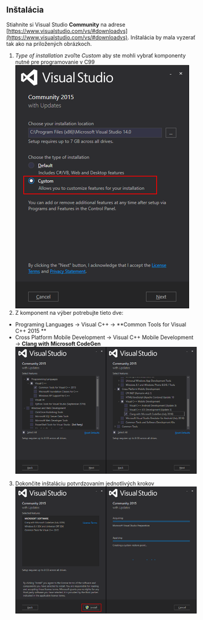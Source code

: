 ## Inštalácia

Stiahnite si Visual Studio **Community** na adrese [https://www.visualstudio.com/vs/#downloadvs](https://www.visualstudio.com/vs/#downloadvs). Inštalácia by mala vyzerať
tak ako na priložených obrázkoch.

1. *Type of installation* zvoľte *Custom* aby ste mohli vybrať komponenty nutné pre programovanie v C99
![](/visual-studio-2015/images/install_1.png)
2. Z komponent na výber potrebujte tieto dve:
 - Programing Languages -> Visual C++ -> **Common Tools for Visual C++ 2015 **
 - Cross Platform Mobile Development -> Visual C++ Mobile Development -> **Clang with Microsoft CodeGen**
![](/visual-studio-2015/images/install_2.png)
3. Dokončite inštaláciu potvrdzovaním jednotlivých krokov
![](/visual-studio-2015/images/install_3.png)
